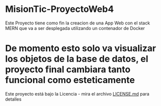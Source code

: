 # MisionTic-ProyectoWeb4

Este Proyecto tiene como fin la creacion de una App Web con el stack MERN que va a ser
desplegada utilizando un contenador de Docker

# De momento esto solo va visualizar los objetos de la base de datos, el proyecto final cambiara tanto funcional como esteticamente

Este proyecto está bajo la Licencia - mira el archivo [LICENSE.md](LICENSE.md) para detalles
